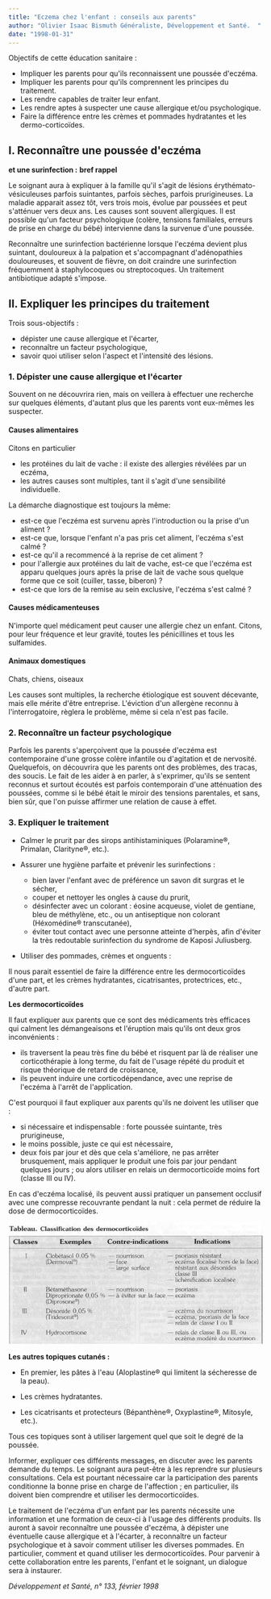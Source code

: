 ```yaml
---
title: "Eczema chez l'enfant : conseils aux parents"
author: "Olivier Isaac Bismuth Généraliste, Développement et Santé.  "
date: "1998-01-31"
---
```


Objectifs de cette éducation sanitaire :

*   Impliquer les parents pour qu'ils reconnaissent une poussée d'eczéma.
*   Impliquer les parents pour qu'ils comprennent les principes du traitement.
*   Les rendre capables de traiter leur enfant.
*   Les rendre aptes à suspecter une cause allergique et/ou psychologique.
*   Faire la différence entre les crèmes et pommades hydratantes et les dermo-corticoïdes.
## I. Reconnaître une poussée d'eczéma  
**et une surinfection :** **bref rappel**

Le soignant aura à expliquer à la famille qu'il s'agit de lésions érythémato-vésiculeuses parfois suintantes, parfois sèches, parfois prurigineuses. La maladie apparait assez tôt, vers trois mois, évolue par poussées et peut s'atténuer vers deux ans. Les causes sont souvent allergiques. Il est possible qu'un facteur psychologique (colère, tensions familiales, erreurs de prise en charge du bébé) intervienne dans la survenue d'une poussée.

Reconnaître une surinfection bactérienne lorsque l'eczéma devient plus suintant, douloureux à la palpation et s'accompagnant d'adénopathies douloureuses, et souvent de fièvre, on doit craindre une surinfection fréquemment à staphylocoques ou streptocoques. Un traitement antibiotique adapté s'impose.

## II. **Expliquer les principes du traitement**

Trois sous-objectifs :

*   dépister une cause allergique et l'écarter,
*   reconnaître un facteur psychologique,
*   savoir quoi utiliser selon l'aspect et l'intensité des lésions.

### 1. Dépister une cause allergique et l'écarter

Souvent on ne découvrira rien, mais on veillera à effectuer une recherche sur quelques éléments, d'autant plus que les parents vont eux-mêmes les suspecter.

#### Causes alimentaires

Citons en particulier

*   les protéines du lait de vache : il existe des allergies révélées par un eczéma,
*   les autres causes sont multiples, tant il s'agit d'une sensibilité individuelle.

La démarche diagnostique est toujours la même:

*   est-ce que l'eczéma est survenu après l'introduction ou la prise d'un aliment ?
*   est-ce que, lorsque l'enfant n'a pas pris cet aliment, l'eczéma s'est calmé ?
*   est-ce qu'il a recommencé à la reprise de cet aliment ?
*   pour l'allergie aux protéines du lait de vache, est-ce que l'eczéma est apparu quelques jours après la prise de lait de vache sous quelque forme que ce soit (cuiller, tasse, biberon) ?
*   est-ce que lors de la remise au sein exclusive, l'eczéma s'est calmé ?

#### Causes médicamenteuses

N'importe quel médicament peut causer une allergie chez un enfant. Citons, pour leur fréquence et leur gravité, toutes les pénicillines et tous les sulfamides.

#### Animaux domestiques

Chats, chiens, oiseaux

Les causes sont multiples, la recherche étiologique est souvent décevante, mais elle mérite d'être entreprise. L'éviction d'un allergène reconnu à l'interrogatoire, règlera le problème, même si cela n'est pas facile.

### 2. Reconnaître un facteur psychologique

Parfois les parents s'aperçoivent que la poussée d'eczéma est contemporaine d'une grosse colère infantile ou d'agitation et de nervosité. Quelquefois, on découvrira que les parents ont des problèmes, des tracas, des soucis. Le fait de les aider à en parler, à s'exprimer, qu'ils se sentent reconnus et surtout écoutés est parfois contemporain d'une atténuation des poussées, comme si le bébé était le miroir des tensions parentales, et sans, bien sûr, que l'on puisse affirmer une relation de cause à effet.

### 3. Expliquer le traitement

*   Calmer le prurit par des sirops antihistaminiques (Polaramine®, Primalan, Clarityne®, etc.).

*   Assurer une hygiène parfaite et prévenir les surinfections :
    *   bien laver l'enfant avec de préférence un savon dit surgras et le sécher,
    *   couper et nettoyer les ongles à cause du prurit,
    *   désinfecter avec un colorant : éosine acqueuse, violet de gentiane, bleu de méthylène, etc., ou un antiseptique non colorant (Héxomédine® transcutanée),
    *   éviter tout contact avec une personne atteinte d'herpès, afin d'éviter la très redoutable surinfection du syndrome de Kaposi Juliusberg.
*   Utiliser des pommades, crèmes et onguents :

Il nous parait essentiel de faire la différence entre les dermocorticoïdes d'une part, et les crèmes hydratantes, cicatrisantes, protectrices, etc., d'autre part.

**Les dermocorticoïdes**

Il faut expliquer aux parents que ce sont des médicaments très efficaces qui calment les démangeaisons et l'éruption mais qu'ils ont deux gros inconvénients :

*   ils traversent la peau très fine du bébé et risquent par là de réaliser une corticothérapie à long terme, du fait de l'usage répété du produit et risque théorique de retard de croissance,
*   ils peuvent induire une corticodépendance, avec une reprise de l'eczéma à l'arrêt de l'application.

C'est pourquoi il faut expliquer aux parents qu'ils ne doivent les utiliser que :

*   si nécessaire et indispensable : forte poussée suintante, très prurigineuse,
*   le moins possible, juste ce qui est nécessaire,
*   deux fois par jour et dès que cela s'améliore, ne pas arrêter brusquement, mais appliquer le produit une fois par jour pendant quelques jours ; ou alors utiliser en relais un dermocorticoïde moins fort (classe III ou IV).

En cas d'eczéma localisé, ils peuvent aussi pratiquer un pansement occlusif avec une compresse recouvrante pendant la nuit : cela permet de réduire la dose de dermocorticoïdes.

![](i770-1.jpg)


**Les autres topiques cutanés :**

*   En premier, les pâtes à l'eau (Aloplastine® qui limitent la sécheresse de la peau).

*   Les crèmes hydratantes.

*   Les cicatrisants et protecteurs (Bépanthène®, Oxyplastine®, Mitosyle, etc.).

Tous ces topiques sont à utiliser largement quel que soit le degré de la poussée.

Informer, expliquer ces différents messages, en discuter avec les parents demande du temps. Le soignant aura peut-être à les reprendre sur plusieurs consultations. Cela est pourtant nécessaire car la participation des parents conditionne la bonne prise en charge de l'affection ; en particulier, ils doivent bien comprendre et utiliser les dermocorticoïdes.

Le traitement de l'eczéma d'un enfant par les parents nécessite une information et une formation de ceux-ci à l'usage des différents produits. Ils auront à savoir reconnaître une poussée d'eczéma, à dépister une éventuelle cause allergique et à l'écarter, à reconnaître un facteur psychologique et à savoir comment utiliser les diverses pommades. En particulier, comment et quand utiliser les dermocorticoïdes. Pour parvenir à cette collaboration entre les parents, l'enfant et le soignant, un dialogue sera à instaurer.

_Développement et Santé, n° 133, février 1998_